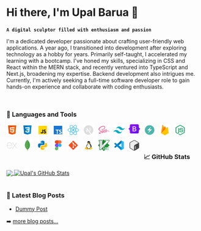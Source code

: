 # Hi there, I'm Upal Barua 👋

**`A digital sculptor filled with enthusiasm and passion`**

<!-- <img style="height:200px;object-fit:cover;object-position:bottom;" src="./images/banner.gif" alt="banner" align="right"> -->

I'm a dedicated developer passionate about crafting user-friendly web applications. A year ago, I transitioned into development after exploring technology as a hobby for years. Primarily self-taught, I accelerated my learning with a bootcamp. I've honed my skills, specializing in CSS and React within the MERN stack, and recently ventured into TypeScript and Next.js, broadening my expertise. Backend development also intrigues me. Currently, I'm actively seeking a full-time software developer role to gain hands-on experience and collaborate with coding enthusiasts.

<!-- <p align="left"> <img src="https://komarev.com/ghpvc/?username=UpalBarua&label=Profile%20views&color=0e75b6&style=flat" alt="UpalBarua"  align="left" /></p> -->

<br>

### 🧰 Languages and Tools

<img align="left" alt="HTML5" width="30px" style="padding-right:10px;padding-bottom:10px;" src="./images/icons/html5.png"/>
<img align="left" alt="CSS3" width="30px" style="padding-right:10px;padding-bottom:10px;" src="./images/icons/css3.png"/>
<img align="left" alt="Javascript" width="30px" style="padding-right:10px;padding-bottom:10px;" src="./images/icons/javascript.png"/>
<img align="left" alt="TypeScript" width="30px" style="padding-right:10px;padding-bottom:10px;" src="./images/icons/typescript.png"/>
<img align="left" alt="React" width="30px" style="padding-right:10px;padding-bottom:10px;" src="./images/icons/react.png"/>
<img align="left" alt="Next.js" width="30px" style="padding-right:10px;padding-bottom:10px;" src="./images/icons/next-js.png"/>
<img align="left" alt="Sass" width="30px" style="padding-right:10px;padding-bottom:10px;" src="./images/icons/sass.png"/>
<img align="left" alt="Tailwind CSS" width="30px" style="padding-right:10px;padding-bottom:10px;" src="./images/icons/tailwind.png"/>
<img align="left" alt="Bootstrap 5" width="30px" style="padding-right:10px;padding-bottom:10px;" src="./images/icons/bootstrap-5.png"/>
<img align="left" alt="Chakra UI" width="30px" style="padding-right:10px;padding-bottom:10px;" src="./images/icons/chakra-ui.png"/>
<img align="left" alt="Firebase" width="30px" style="padding-right:10px;padding-bottom:10px;" src="./images/icons/firebase.png"/>
<img align="left" alt="Node.js" width="30px" style="padding-right:10px;padding-bottom:10px;" src="./images/icons/node-js.png"/>
<img align="left" alt="Express.js" width="30px" style="padding-right:10px;padding-bottom:10px;" src="./images/icons/express-js.png"/>
<img align="left" alt="MongoDB" width="30px" style="padding-right:10px;padding-bottom:10px;" src="./images/icons/mongodb.png"/>
<img align="left" alt="Python" width="30px" style="padding-right:10px;padding-bottom:10px;" src="./images/icons/python.png"/>
<img align="left" alt="Figma" width="30px" style="padding-right:10px;padding-bottom:10px;" src="./images/icons/figma.png"/>
<img align="left" alt="Git" width="30px" style="padding-right:10px;padding-bottom:10px;" src="./images/icons/git.png"/>
<img align="left" alt="Linux" width="30px" style="padding-right:10px;padding-bottom:10px;" src="./images/icons/linux.png"/>
<img align="left" alt="Vim" width="30px" style="padding-right:10px;padding-bottom:10px;" src="./images/icons/vim.png"/>
<img align="left" alt="VSCode" width="30px" style="padding-right:10px;padding-bottom:10px;" src="./images/icons/vscode.png"/>
<img align="left" alt="Bash" width="30px" style="padding-right:10px;padding-bottom:10px;" src="./images/icons/bash.png"/>

<br>
<br>
<br>

### 📈 GitHub Stats

<a href="https://github.com/UpalBarua/UpalBarua">
  <img align="center" src="https://github-readme-stats.vercel.app/api/top-langs/?username=UpalBarua&hide=java,html,tex&title_color=ffffff&text_color=c9cacc&icon_color=2bbc8a&bg_color=1d1f21&langs_count=3" />
</a>
<a href="https://github.com/UpalBarua/UpalBarua">
  <img align="center" src="https://github-readme-stats.vercel.app/api?username=UpalBarua&show_icons=true&line_height=27&count_private=true&title_color=ffffff&text_color=c9cacc&icon_color=2bbc8a&bg_color=1d1f21" alt="Upal's GitHub Stats" />
</a>

<br>
<br>

### 📕 Latest Blog Posts

<!-- BLOG-POST-LIST:START -->

- [Dummy Post](#)
<!-- BLOG-POST-LIST:END -->

➡️ [more blog posts...](#)

<!--

- 🌱 I’m currently learning **Next.js**

- 👨‍💻 All of my projects are available at [https://upal.vercel.app/](https://upal.vercel.app/)

- 💬 Ask me about **React, Javascript**

- 📫 How to reach me **upalbarua52@gmail.com**

- 📄 Know about my experiences [https://drive.google.com/file/d/1fAZLlu-XvqSaNsEETEspeyUlhd1XvMT6/view](https://drive.google.com/file/d/1fAZLlu-XvqSaNsEETEspeyUlhd1XvMT6/view)

- ⚡ Fun fact **I'm your personal humor curator, dedicated to keeping smiles abundant** -->
